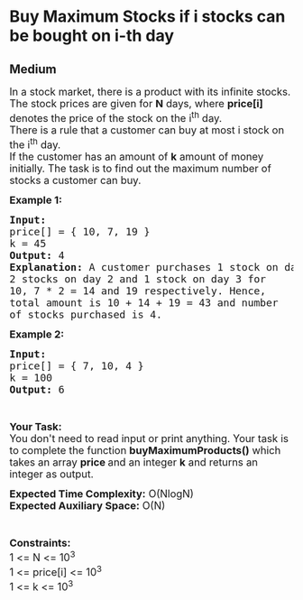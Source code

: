 # Buy Maximum Stocks if i stocks can be bought on i-th day
## Medium
<div class="problems_problem_content__Xm_eO"><p><span style="font-size:18px">In a stock market, there is a product with its infinite stocks. The stock prices are given for&nbsp;<strong>N</strong>&nbsp;days, where <strong>price[i]</strong> denotes the price of the stock on the i<sup>th</sup>&nbsp;day.<br>
There is a rule that a customer can buy at most i stock on the i<sup>th</sup>&nbsp;day.<br>
If the customer has an amount of&nbsp;<strong>k</strong>&nbsp;amount of money initially. The task is to&nbsp;find out the maximum number of stocks a customer can buy.&nbsp;</span></p>

<p><span style="font-size:18px"><strong>Example 1:</strong></span></p>

<pre><span style="font-size:18px"><strong>Input:
</strong>price[] = { 10, 7, 19 }
k = 45
<strong>Output: </strong>4
<strong>Explanation:</strong> A customer purchases 1 stock on day 1, 
2 stocks on day 2 and 1 stock on day 3 for 
10, 7 * 2 = 14 and 19 respectively. Hence, 
total amount is 10 + 14 + 19 = 43 and number 
of stocks purchased is 4.</span></pre>

<p><span style="font-size:18px"><strong>Example 2:</strong></span></p>

<pre><span style="font-size:18px"><strong>Input: 
</strong>price[] = { 7, 10, 4 }
k = 100
<strong>Output: </strong>6
</span></pre>

<p>&nbsp;</p>

<p><span style="font-size:18px"><strong>Your Task:&nbsp;&nbsp;</strong><br>
You don't need to read input or print anything. Your task is to complete the function <strong>buyMaximumProducts</strong><strong>()</strong>&nbsp;which takes an array&nbsp;<strong>price&nbsp;</strong>and an integer&nbsp;<strong>k</strong>&nbsp;and returns an integer as output.</span></p>

<p><span style="font-size:18px"><strong>Expected Time Complexity:</strong> O(NlogN)<br>
<strong>Expected Auxiliary Space:</strong> O(N)</span></p>

<p>&nbsp;</p>

<p><span style="font-size:18px"><strong>Constraints:</strong><br>
1 &lt;= N&nbsp;&lt;= 10<sup>3</sup><br>
1 &lt;= price[i] &lt;= 10<sup>3</sup><br>
1 &lt;= k &lt;= 10<sup>3</sup></span><br>
&nbsp;</p>
</div>